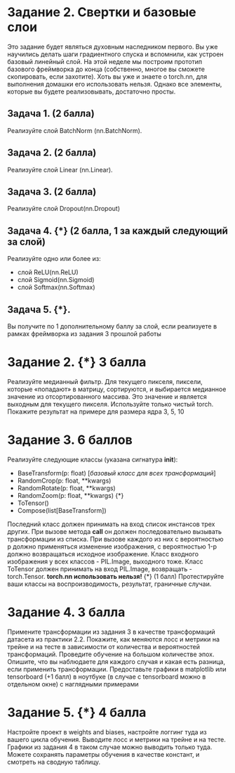 # Задание 2. Свертки и базовые слои 
Это задание будет являться духовным наследником первого. 
Вы уже научились делать шаги градиентного спуска и вспомнили, как устроен базовый линейный слой.
На этой неделе мы построим прототип базового фреймворка до конца (собственно, многое вы сможете скопировать, если захотите). 
Хоть вы уже и знаете о torch.nn, для выполнения домашки его использовать нельзя. 
Однако все элементы, которые вы будете реализовывать, достаточно просты.

## Задача 1. (2 балла)
Реализуйте слой BatchNorm (nn.BatchNorm). 
## Задача 2. (2 балла)
Реализуйте слой Linear (nn.Linear). 
## Задача 3. (2 балла)
Реализуйте слой Dropout(nn.Dropout)
## Задача 4. {*} (2 балла, 1 за каждый следующий за слой)
Реализуйте одно или более из:
  - слой ReLU(nn.ReLU)
  - слой Sigmoid(nn.Sigmoid)
  - слой Softmax(nn.Softmax)

## Задача 5. {*}. 
Вы получите по 1 дополнительному баллу за слой, 
если реализуете в рамках фреймворка из задания 3 прошлой работы

# Задание 2. {*} 3 балла
Реализуйте медианный фильтр. 
Для текущего пикселя, пиксели, которые «попадают» в матрицу, 
сортируются, и выбирается медианное значение из отсортированного массива. 
Это значение и является выходным для текущего пикселя.
Используйте только чистый torch. Покажите результат на примере для размера ядра 3, 5, 10

# Задание 3. 6 баллов
Реализуйте следующие классы (указана сигнатура __init__):
- BaseTransform(p: float) [*базовый класс для всех трансформаций*]
- RandomCrop(p: float, **kwargs)
- RandomRotate(p: float, **kwargs)
- RandomZoom(p: float, **kwargs) {*}
- ToTensor() 
- Compose(list[BaseTransform])

Последний класс должен принимать на вход список инстансов трех других.
При вызове метода __call__ он должен последовательно вызывать трансформации из списка.
При вызове каждого из них с вероятностью p должно 
применяться изменение изображения, с вероятностью 1-p должно возвращаться исходное 
изображение. Класс входного изображения у всех классов - PIL.Image, выходного тоже.
Класс ToTensor должен принимать на вход PIL.Image, возвращать - torch.Tensor.
**torch.nn использовать нельзя!**
{*} (1 балл) Протестируйте ваши классы на воспроизводимость, результат, граничные случаи.

# Задание 4. 3 балла
Примените трансформации из задания 3 в качестве трансформаций датасета из практики 2.2.
Покажите, как меняются лосс и метрики на трейне и на тесте в зависимости от количества и вероятностей трансформаций.
Проведите обучение на большом количестве эпох. 
Опишите, что вы наблюдаете для каждого случая и какая есть разница,
если применить трансформации.
Предоставьте графики в matplotlib или tensorboard (+1 балл) в 
ноутбуке (в случае с tensorboard можно в отдельном окне) с наглядными примерами

# Задание 5. {*}  4 балла
Настройте проект в weights and biases, настройте логгинг туда из вашего цикла обучения.
Выводите лосс и метрики на трейне и на тесте. Графики из задания 4 в таком случае можно выводить только туда.
Можете сохранять параметры обучения в качестве констант, и смотреть на сводную таблицу.
